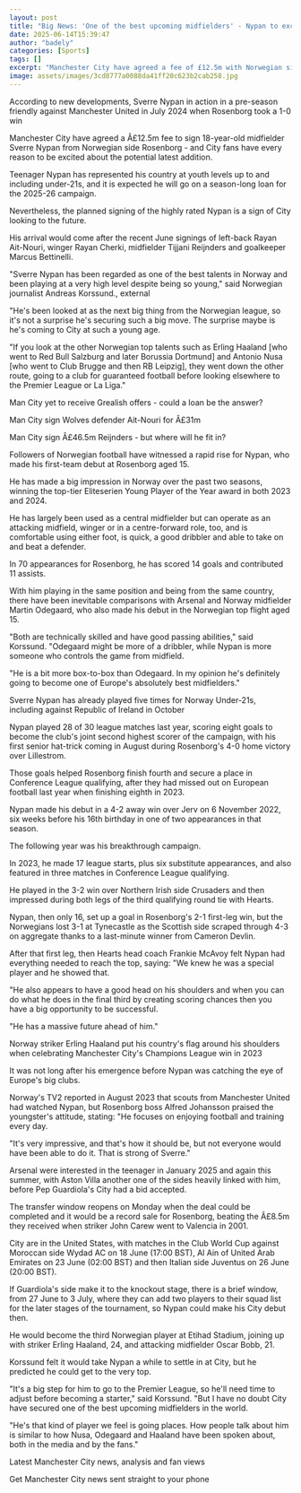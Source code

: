 ```yaml
---
layout: post
title: "Big News: 'One of the best upcoming midfielders' - Nypan to excite Man City fans"
date: 2025-06-14T15:39:47
author: "badely"
categories: [Sports]
tags: []
excerpt: "Manchester City have agreed a fee of £12.5m with Norwegian side Rosenborg for 18-year-old Sverre Nypan - and City fans have every reason to be excited"
image: assets/images/3cd8777a0088da41ff20c623b2cab258.jpg
---
```


According to new developments, Sverre Nypan in action in a pre-season friendly against Manchester United in July 2024 when Rosenborg took a 1-0 win

Manchester City have agreed a Â£12.5m fee to sign 18-year-old midfielder Sverre Nypan from Norwegian side Rosenborg - and City fans have every reason to be excited about the potential latest addition.

Teenager Nypan has represented his country at youth levels up to and including under-21s, and it is expected he will go on a season-long loan for the 2025-26 campaign.

Nevertheless, the planned signing of the highly rated Nypan is a sign of City looking to the future.

His arrival would come after the recent June signings of left-back Rayan Ait-Nouri, winger Rayan Cherki, midfielder Tijjani Reijnders and goalkeeper Marcus Bettinelli.

"Sverre Nypan has been regarded as one of the best talents in Norway and been playing at a very high level despite being so young," said Norwegian journalist Andreas Korssund., external

"He's been looked at as the next big thing from the Norwegian league, so it's not a surprise he's securing such a big move. The surprise maybe is he's coming to City at such a young age.

"If you look at the other Norwegian top talents such as Erling Haaland [who went to Red Bull Salzburg and later Borussia Dortmund] and Antonio Nusa [who went to Club Brugge and then RB Leipzig], they went down the other route, going to a club for guaranteed football before looking elsewhere to the Premier League or La Liga."

Man City yet to receive Grealish offers - could a loan be the answer?

Man City sign Wolves defender Ait-Nouri for Â£31m

Man City sign Â£46.5m Reijnders - but where will he fit in?

Followers of Norwegian football have witnessed a rapid rise for Nypan, who made his first-team debut at Rosenborg aged 15.

He has made a big impression in Norway over the past two seasons, winning the top-tier Eliteserien Young Player of the Year award in both 2023 and 2024.

He has largely been used as a central midfielder but can operate as an attacking midfield, winger or in a centre-forward role, too, and is comfortable using either foot, is quick, a good dribbler and able to take on and beat a defender.

In 70 appearances for Rosenborg, he has scored 14 goals and contributed 11 assists.

With him playing in the same position and being from the same country, there have been inevitable comparisons with Arsenal and Norway midfielder Martin Odegaard, who also made his debut in the Norwegian top flight aged 15.

"Both are technically skilled and have good passing abilities," said Korssund. "Odegaard might be more of a dribbler, while Nypan is more someone who controls the game from midfield.

"He is a bit more box-to-box than Odegaard. In my opinion he's definitely going to become one of Europe's absolutely best midfielders."

Sverre Nypan has already played five times for Norway Under-21s, including against Republic of Ireland in October

Nypan played 28 of 30 league matches last year, scoring eight goals to become the club's joint second highest scorer of the campaign, with his first senior hat-trick coming in August during Rosenborg's 4-0 home victory over Lillestrom.

Those goals helped Rosenborg finish fourth and secure a place in Conference League qualifying, after they had missed out on European football last year when finishing eighth in 2023.

Nypan made his debut in a 4-2 away win over Jerv on 6 November 2022, six weeks before his 16th birthday in one of two appearances in that season.

The following year was his breakthrough campaign.

In 2023, he made 17 league starts, plus six substitute appearances, and also featured in three matches in Conference League qualifying.

He played in the 3-2 win over Northern Irish side Crusaders and then impressed during both legs of the third qualifying round tie with Hearts.

Nypan, then only 16, set up a goal in Rosenborg's 2-1 first-leg win, but the Norwegians lost 3-1 at Tynecastle as the Scottish side scraped through 4-3 on aggregate thanks to a last-minute winner from Cameron Devlin.

After that first leg, then Hearts head coach Frankie McAvoy felt Nypan had everything needed to reach the top, saying: "We knew he was a special player and he showed that.

"He also appears to have a good head on his shoulders and when you can do what he does in the final third by creating scoring chances then you have a big opportunity to be successful.

"He has a massive future ahead of him."

Norway striker Erling Haaland put his country's flag around his shoulders when celebrating Manchester City's Champions League win in 2023

It was not long after his emergence before Nypan was catching the eye of Europe's big clubs.

Norway's TV2 reported in August 2023 that scouts from Manchester United had watched Nypan, but Rosenborg boss Alfred Johansson praised the youngster's attitude, stating: "He focuses on enjoying football and training every day.

"It's very impressive, and that's how it should be, but not everyone would have been able to do it. That is strong of Sverre."

Arsenal were interested in the teenager in January 2025 and again this summer, with Aston Villa another one of the sides heavily linked with him, before Pep Guardiola's City had a bid accepted.

The transfer window reopens on Monday when the deal could be completed and it would be a record sale for Rosenborg, beating the Â£8.5m they received when striker John Carew went to Valencia in 2001.

City are in the United States, with matches in the Club World Cup against  Moroccan side Wydad AC on 18 June (17:00 BST), Al Ain of United Arab Emirates on 23 June (02:00 BST) and then Italian side Juventus on 26 June (20:00 BST).

If Guardiola's side make it to the knockout stage, there is a brief window, from 27 June to 3 July, where they can add two players to their squad list for the later stages of the tournament, so Nypan could make his City debut then.

He would become the third Norwegian player at Etihad Stadium, joining up with striker Erling Haaland, 24, and attacking midfielder Oscar Bobb, 21.

Korssund felt it would take Nypan a while to settle in at City, but he predicted he could get to the very top.

"It's a big step for him to go to the Premier League, so he'll need time to adjust before becoming a starter," said Korssund. "But I have no doubt City have secured one of the best upcoming midfielders in the world.

"He's that kind of player we feel is going places. How people talk about him is similar to how Nusa, Odegaard and Haaland have been spoken about, both in the media and by the fans."

Latest Manchester City news, analysis and fan views

Get Manchester City news sent straight to your phone

